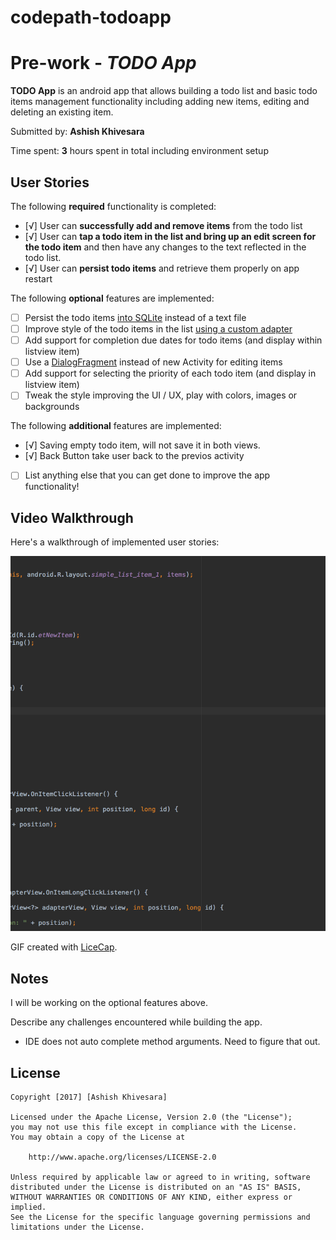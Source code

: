 # codepath-todoapp

# Pre-work - *TODO App*

**TODO App** is an android app that allows building a todo list and basic todo items management functionality including adding new items, editing and deleting an existing item.

Submitted by: **Ashish Khivesara**

Time spent: **3** hours spent in total including environment setup

## User Stories

The following **required** functionality is completed:

* [√] User can **successfully add and remove items** from the todo list
* [√] User can **tap a todo item in the list and bring up an edit screen for the todo item** and then have any changes to the text reflected in the todo list.
* [√] User can **persist todo items** and retrieve them properly on app restart

The following **optional** features are implemented:

* [ ] Persist the todo items [into SQLite](http://guides.codepath.com/android/Persisting-Data-to-the-Device#sqlite) instead of a text file
* [ ] Improve style of the todo items in the list [using a custom adapter](http://guides.codepath.com/android/Using-an-ArrayAdapter-with-ListView)
* [ ] Add support for completion due dates for todo items (and display within listview item)
* [ ] Use a [DialogFragment](http://guides.codepath.com/android/Using-DialogFragment) instead of new Activity for editing items
* [ ] Add support for selecting the priority of each todo item (and display in listview item)
* [ ] Tweak the style improving the UI / UX, play with colors, images or backgrounds

The following **additional** features are implemented:
* [√] Saving empty todo item, will not save it in both views.
* [√] Back Button take user back to the previos activity

* [ ] List anything else that you can get done to improve the app functionality!


## Video Walkthrough 

Here's a walkthrough of implemented user stories:

<img src='https://github.com/akhivesara/codepath-todoapp/blob/master/todoapp.gif' title='Video Walkthrough' width='' alt='Video Walkthrough' />

GIF created with [LiceCap](http://www.cockos.com/licecap/).

## Notes

I will be working on the optional features above.

Describe any challenges encountered while building the app.
* IDE does not auto complete method arguments. Need to figure that out.

## License

    Copyright [2017] [Ashish Khivesara]

    Licensed under the Apache License, Version 2.0 (the "License");
    you may not use this file except in compliance with the License.
    You may obtain a copy of the License at

        http://www.apache.org/licenses/LICENSE-2.0

    Unless required by applicable law or agreed to in writing, software
    distributed under the License is distributed on an "AS IS" BASIS,
    WITHOUT WARRANTIES OR CONDITIONS OF ANY KIND, either express or implied.
    See the License for the specific language governing permissions and
    limitations under the License.
